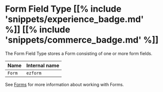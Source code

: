 # Form Field Type [[% include 'snippets/experience_badge.md' %]] [[% include 'snippets/commerce_badge.md' %]]

The Form Field Type stores a Form consisting of one or more form fields.

| Name   | Internal name |
|--------|---------------|
| `Form` | `ezform`      |



See [Forms](../../guide/form_builder/forms.md) for more information about working with Forms.
